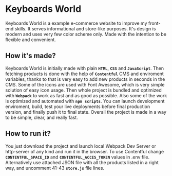 # Keyboards World
Keyboards World is a example e-commerce website to improve my front-end skills. It serves informational and store-like purposes. It's design is modern and uses very few color scheme only. Made with the intention to be flexible and convenient.

## How it's made?
Keyboards World is initially made with plain **`HTML`**, **`CSS`** and **`JavaScript`**. Then fetching products is done with the help of **`Contentful`** CMS and enviroment variables, thanks to that is very easy to add new products in seconds in the CMS. Some of the icons are used with Font Awesome, which is very simple solution of easy icon usage. Then whole project is bundled and optimized with **`Webpack`** to work as fast and as good as possible. Also some of the work is optimized and automated with **`npm scripts`**. You can launch development enviroment, build, test your live deployments before final production version, and finally push it to final state. Overall the project is made in a way to be simple, clear, and really fast.

## How to run it?
You just download the project and launch local Webpack Dev Server or http-server of any kind and run it in the browser. To use Contentful change **`CONTENTFUL_SPACE_ID`** and **`CONTENTFUL_ACCES_TOKEN`** values in .env file. Alternatively use attached JSON file with all the products listed in a right way, and uncomment 41-43 **`store.js`** file lines.
